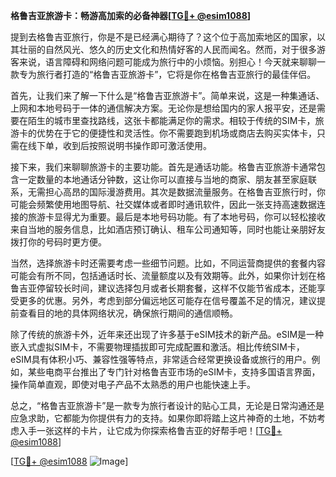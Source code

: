 **格鲁吉亚旅游卡：畅游高加索的必备神器[[TG💪+ @esim1088](https://t.me/s/esim1088)]**

提到去格鲁吉亚旅行，你是不是已经满心期待了？这个位于高加索地区的国家，以其壮丽的自然风光、悠久的历史文化和热情好客的人民而闻名。然而，对于很多游客来说，语言障碍和网络问题可能成为旅行中的小烦恼。别担心！今天就来聊聊一款专为旅行者打造的“格鲁吉亚旅游卡”，它将是你在格鲁吉亚旅行的最佳伴侣。

首先，让我们来了解一下什么是“格鲁吉亚旅游卡”。简单来说，这是一种集通话、上网和本地号码于一体的通信解决方案。无论你是想给国内的家人报平安，还是需要在陌生的城市里查找路线，这张卡都能满足你的需求。相较于传统的SIM卡，旅游卡的优势在于它的便捷性和灵活性。你不需要跑到机场或商店去购买实体卡，只需在线下单，收到后按照说明书操作即可激活使用。

接下来，我们来聊聊旅游卡的主要功能。首先是通话功能。格鲁吉亚旅游卡通常包含一定数量的本地通话分钟数，这让你可以直接与当地的商家、朋友甚至家庭联系，无需担心高昂的国际漫游费用。其次是数据流量服务。在格鲁吉亚旅行时，你可能会频繁使用地图导航、社交媒体或者即时通讯软件，因此一张支持高速数据连接的旅游卡显得尤为重要。最后是本地号码功能。有了本地号码，你可以轻松接收来自当地的服务信息，比如酒店预订确认、租车公司通知等，同时也能让亲朋好友拨打你的号码时更方便。

当然，选择旅游卡时还需要考虑一些细节问题。比如，不同运营商提供的套餐内容可能会有所不同，包括通话时长、流量额度以及有效期等。此外，如果你计划在格鲁吉亚停留较长时间，建议选择包月或者长期套餐，这样不仅能节省成本，还能享受更多的优惠。另外，考虑到部分偏远地区可能存在信号覆盖不足的情况，建议提前查看目的地的具体网络状况，确保旅行期间的通信顺畅。

除了传统的旅游卡外，近年来还出现了许多基于eSIM技术的新产品。eSIM是一种嵌入式虚拟SIM卡，不需要物理插拔即可完成配置和激活。相比传统SIM卡，eSIM具有体积小巧、兼容性强等特点，非常适合经常更换设备或旅行的用户。例如，某些电商平台推出了专门针对格鲁吉亚市场的eSIM卡，支持多国语言界面，操作简单直观，即使对电子产品不太熟悉的用户也能快速上手。

总之，“格鲁吉亚旅游卡”是一款专为旅行者设计的贴心工具，无论是日常沟通还是应急求助，它都能为你提供有力的支持。如果你即将踏上这片神奇的土地，不妨考虑入手一张这样的卡片，让它成为你探索格鲁吉亚的好帮手吧！[[TG💪+ @esim1088](https://t.me/s/esim1088)]

[[TG💪+ @esim1088](https://t.me/s/esim1088) ![Image](https://i.postimg.cc/4NQfJmqS/Snipaste-2025-05-13-00-14-12.png)]
